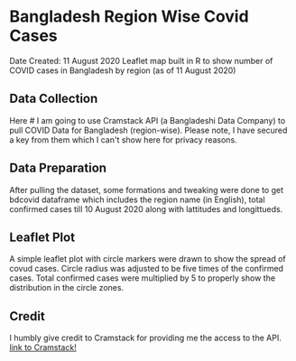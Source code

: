# Bangladesh Region Wise Covid Cases
Date Created: 11 August 2020
Leaflet map built in R to show number of COVID cases in Bangladesh by region (as of 11 August 2020)

## Data Collection
Here # I am going to use Cramstack API (a Bangladeshi Data Company) to pull COVID Data for Bangladesh (region-wise). Please note, I have secured a key from them which I can't show here for privacy reasons.

## Data Preparation
After pulling the dataset, some formations and tweaking were done to get bdcovid dataframe which includes the region name (in English), total confirmed cases till 10 August 2020 along with lattitudes and longittueds.

## Leaflet Plot
A simple leaflet plot with circle markers were drawn to show the spread of covud cases. Circle radius was adjusted to be five times of the confirmed cases. Total confirmed cases were multiplied by 5 to properly show the distribution in the circle zones.

## Credit
I humbly give credit to Cramstack for providing me the access to the API.
[link to Cramstack!](https://cramstack.com/)
